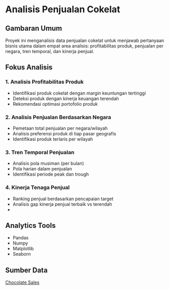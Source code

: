 # Analisis Penjualan Cokelat

## Gambaran Umum
Proyek ini menganalisis data penjualan cokelat untuk menjawab pertanyaan bisnis utama dalam empat area analisis: profitabilitas produk, penjualan per negara, tren temporal, dan kinerja penjual.

## Fokus Analisis
### 1. Analisis Profitabilitas Produk
- Identifikasi produk cokelat dengan margin keuntungan tertinggi
- Deteksi produk dengan kinerja keuangan terendah
- Rekomendasi optimasi portofolio produk

### 2. Analisis Penjualan Berdasarkan Negara
- Pemetaan total penjualan per negara/wilayah
- Analisis preferensi produk di tiap pasar geografis
- Identifikasi produk terlaris per wilayah

### 3. Tren Temporal Penjualan
- Analisis pola musiman (per bulan)
- Pola harian dalam penjualan
- Identifikasi periode peak dan trough

### 4. Kinerja Tenaga Penjual
- Ranking penjual berdasarkan pencapaian target
- Analisis gap kinerja penjual terbaik vs terendah
- 
## Analytics Tools
- Pandas
- Numpy
- Matplotlib
- Seaborn

## Sumber Data
[Chocolate Sales](https://www.kaggle.com/datasets/atharvasoundankar/chocolate-sales)
